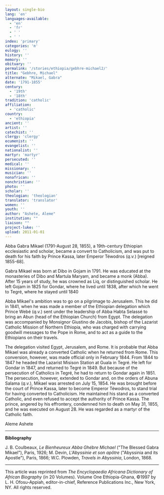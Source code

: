 ```yaml
---
layout: single-bio
lang: 'en'
languages-available:
  - 'en'
  - 'fr'
  - ' '
  - ' '
index: 'primary'
categories: 'm'
eulogy: ''
history: ''
memory: ''
obituary: ''
permalink: '/stories/ethiopia/gebhre-michael2/'
title: "Gebhre, Michael"
alternate: "Mikael, Gabra"
date: '1791-1855'
century:
  - '19th'
  - '18th'
tradition: 'catholic'
affiliation:
  - 'catholic'
country:
  - 'ethiopia'
ancient: ''
artist: ''
catechist: ''
clergy: 'clergy'
ecumenist: ''
evangelist: ''
nationalist: ''
martyr: 'martyr'
persecuted: ''
medical: ''
missionary: ''
musician: ''
nonafrican: ''
nonchristian: ''
photo: ''
scholar: ''
theologian: 'theologian'
translator: 'translator'
women: ''
youth: ''
author: "Ashete, Aleme"
institution: ""
liaison: ""
project-luke: ''
upload: 2011-01-01
---
```




Abba Gabra Mikael (1791-August 28, 1855), a 19th-century Ethiopian ecclesiastic and scholar, became a convert to Catholicism, and was put to death for his faith by Prince Kassa, later Emperor Téwodros (*q.v.*) [reigned 1855-68].

Gabra Mikael was born at Dibo in Gojam in 1791. He was educated at the monasteries of Dibo and Martula Maryam, and became a monk (Abba). After 15 years of study, he was crowned as Liq, or distinguished scholar. He left Gojam in 1825 for Gondar, where he lived until 1838, after which he went to Tegré, where he stayed until 1840

Abba Mikael's ambition was to go on a pilgrimage to Jerusalem. This he did in 1841, when he was made a member of the Ethiopian delegation which Prince Webé (*q.v.*) sent under the leadership of Abba Habta Selassé to bring an Abun (head of the Ethiopian Church) from Egypt. The delegation was accompanied by Monsignor Giustino de Jacobis, bishop of the Lazarist Catholic Mission of Northern Ethiopia, who was charged with carrying goodwill messages to the Pope in Rome, and to act as a guide to the Ethiopians on their travels.

The delegation visited Egypt, Jerusalem, and Rome. It is probable that Abba Mikael was already a converted Catholic when he returned from Rome. This conversion, however, was made official only in February 1844. From 1844 to 1847 he headed the Lazarist Misison Station at Guala in Tegré. He left for Gondar in 1847, and returned to Tegré in 1849. But because of the persecution of Catholics in Tegré, he had to return to Gondar again in 1851. The persecution, however, extended to Gondar and, on the orders of Abuna Salama (*q.v.*), Mikael was arrested on July 15, 1854. He was brought before the court of Prince Kassa, later to become Emperor Téwodros, to stand trial for having converted to Catholicism. He maintained his stand as a converted Catholic, and even refused to accept the authority of Prince Kassa. The prince, angered by his effrontery, condemned him to death on May 31, 1855, and he was executed on August 28. He was regarded as a martyr of the Catholic faith.

Aleme Ashete

---

**Bibliography**

J. B. Coulbeaux, *Le Bienheureux Abba Ghébre Michael* ("The Blessed Gabra Mikael"), Paris, 1926; M. Devin, *L'Abyssinie et son apôtre* ("Abyssinia and its Apostle"), Paris, 1866; W.C. Plowden, *Travels in Abyssinia*, London, 1868.

---

This article was reprinted from *The Encyclopaedia Africana Dictionary of African Biography* (in 20 Volumes). Volume One Ethiopia-Ghana, &copy;1997 by L. H. Ofosu-Appiah, editor-in-chief, Reference Publications Inc., New York, NY. All rights reserved.
